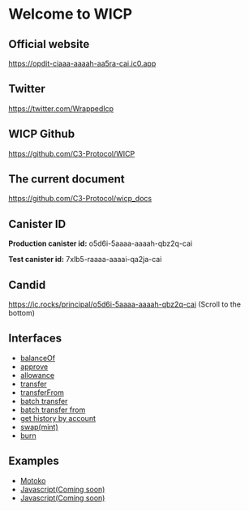 # Welcome to WICP

## Official website
https://opdit-ciaaa-aaaah-aa5ra-cai.ic0.app

## Twitter

https://twitter.com/WrappedIcp

## WICP Github
https://github.com/C3-Protocol/WICP

## The current document

https://github.com/C3-Protocol/wicp_docs

## Canister ID

**Production canister id:** o5d6i-5aaaa-aaaah-qbz2q-cai

**Test canister id:** 7xlb5-raaaa-aaaai-qa2ja-cai

## Candid

https://ic.rocks/principal/o5d6i-5aaaa-aaaah-qbz2q-cai (Scroll to the bottom)

## Interfaces

- [balanceOf](./pages/interfaces/balanceOf.md)
- [approve](./pages/interfaces/approve.md)
- [allowance](./pages/interfaces/allowance.md)
- [transfer](./pages/interfaces/transfer.md)
- [transferFrom](./pages/interfaces/transferFrom.md)
- [batch transfer](./pages/interfaces/batch_transfer.md)
- [batch transfer from](./pages/interfaces/batch_transfer_from.md)
- [get history by account](./pages/interfaces/get_history_by_account.md)
- [swap(mint)](./pages/interfaces/mint.md)
- [burn](./pages/interfaces/burn.md)

## Examples

- [Motoko](./pages/examples/motoko.md)
- [Javascript(Coming soon)](./pages/examples/javascript.md)
- [Javascript(Coming soon)](./pages/examples/rust.md)


